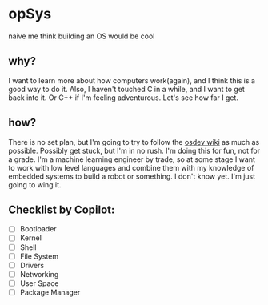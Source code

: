 # opSys
naive me think building an OS would be cool

## why?
I want to learn more about how computers work(again), and I think this is a good way to do it.
Also, I haven't touched C in a while, and I want to get back into it. Or C++ if I'm feeling adventurous. Let's see how far I get.

## how?
There is no set plan, but I'm going to try to follow the [osdev wiki](https://wiki.osdev.org/Expanded_Main_Page) as much as possible. Possibly get stuck, but I'm in no rush. I'm doing this for fun, not for a grade. I'm a machine learning engineer by trade, so at some stage I want to work with low level languages and combine them with my knowledge of embedded systems to build a robot or something. I don't know yet. I'm just going to wing it.

## Checklist by Copilot:

- [ ] Bootloader
- [ ] Kernel
- [ ] Shell
- [ ] File System
- [ ] Drivers
- [ ] Networking
- [ ] User Space
- [ ] Package Manager
